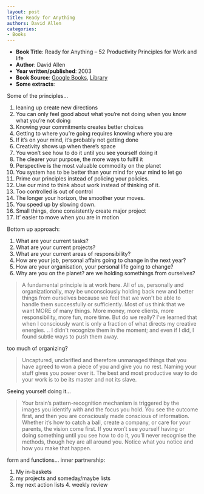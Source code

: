 ```yaml
---
layout: post
title: Ready for Anything
authors: David Allen
categories:
- Books
---
```



- **Book Title**: Ready for Anything – 52 Productivity Principles for Work and life
- **Author**: David Allen
- **Year written/published**: 2003
- **Book Source**: [Google Books](http://books.google.com/books?id=YoXiB9Og6QYC&dq=david+allen+52), [Library](http://vistaweb.nlb.gov.sg/cgi-bin/cw_cgi?resultsScreen+6516+1+2+1)
- **Some extracts**:

Some of the principles…

1. leaning up create new directions
2. You can only feel good about what you’re not doing when you know what you’re not doing
3. Knowing your commitments creates better choices
4. Getting to where you’re going requires knowing where you are
9. If it’s on your mind, it’s probably not getting done
10. Creativity shows up when there’s space
11. You won’t see how to do it until you see yourself doing it
18. The clearer your purpose, the more ways to fulfil it
19. Perspective is the most valuable commodity on the planet
29. You system has to be better than your mind for your mind to let go
36. Prime our principles instead of policing your policies.
37. Use our mind to think about work instead of thinking of it.
41. Too controlled is out of control
42. The longer your horizon, the smoother your moves.
47. You speed up by slowing down.
49. Small things, done consistently create major project
52. It’ easier to move when you are in motion

Bottom up approach:

1. What are your current tasks?
2. What are your current projects?
3. What are your current areas of responsibility?
4. How are your job, personal affairs going to change in the next year?
5. How are your organisation, your personal life going to change?
6. Why are you on the planet? are we holding somethings from ourselves?

> A fundamental principle is at work here. All of us, personally and organizationally, may be unconsciously holding back new and better things from ourselves because we feel that we won't be able to handle them successfully or sufficiently. Most of us think that we want MORE of many things. More money, more clients, more responsibility, more fun, more time. But do we really? I’ve learned that when I consciously want is only a fraction of what directs my creative energies. .. I didn't recognize them in the moment; and even if I did, I found subtle ways to push them away.

too much of organizing?

> Uncaptured, unclarified and therefore unmanaged things that you have agreed to won a piece of you and give you no rest. Naming your stuff gives you power over it. The best and most productive way to do your work is to be its master and not its slave.

Seeing yourself doing it...

> Your brain’s pattern-recognition mechanism is triggered by the images you identify with and the focus you hold. You see the outcome first, and then you are consciously made conscious of information. Whether it’s how to catch a ball, create a company, or care for your parents, the vision come first. If you won’t see yourself having or doing something until you see how to do it, you’ll never recognise the methods, though hey are all around you. Notice what you notice and how you make that happen.

form and functions... inner partnership:

1. My in-baskets
2. my projects and someday/maybe lists
3. my next action lists 4. weekly review
